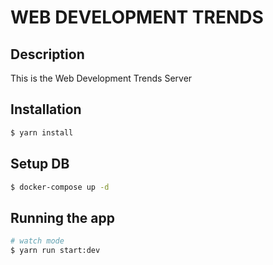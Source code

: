 
# WEB DEVELOPMENT TRENDS

## Description

This is the Web Development Trends Server

## Installation

```bash
$ yarn install
```

## Setup DB

```bash
$ docker-compose up -d
```

## Running the app

```bash
# watch mode
$ yarn run start:dev
```

